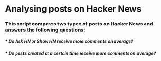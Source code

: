# Analysing posts on Hacker News

### This script compares two types of posts on Hacker News and answers the following questions:
##### * Do Ask HN or Show HN receive more comments on average?
##### * Do posts created at a certain time receive more comments on average?
